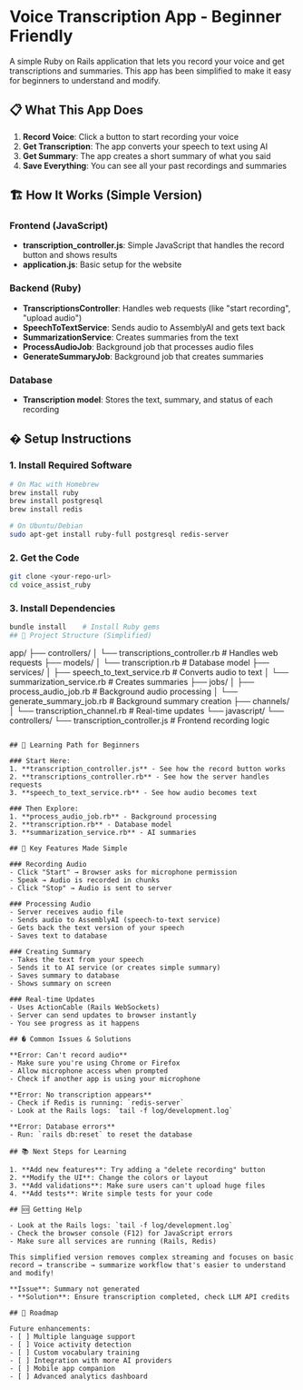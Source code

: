# Voice Transcription App - Beginner Friendly

A simple Ruby on Rails application that lets you record your voice and get transcriptions and summaries. This app has been simplified to make it easy for beginners to understand and modify.

## 📋 What This App Does

1. **Record Voice**: Click a button to start recording your voice
2. **Get Transcription**: The app converts your speech to text using AI
3. **Get Summary**: The app creates a short summary of what you said
4. **Save Everything**: You can see all your past recordings and summaries

## 🏗️ How It Works (Simple Version)

### Frontend (JavaScript)
- **transcription_controller.js**: Simple JavaScript that handles the record button and shows results
- **application.js**: Basic setup for the website

### Backend (Ruby)
- **TranscriptionsController**: Handles web requests (like "start recording", "upload audio")
- **SpeechToTextService**: Sends audio to AssemblyAI and gets text back
- **SummarizationService**: Creates summaries from the text
- **ProcessAudioJob**: Background job that processes audio files
- **GenerateSummaryJob**: Background job that creates summaries

### Database
- **Transcription model**: Stores the text, summary, and status of each recording

## � Setup Instructions

### 1. Install Required Software
```bash
# On Mac with Homebrew
brew install ruby
brew install postgresql
brew install redis

# On Ubuntu/Debian
sudo apt-get install ruby-full postgresql redis-server
```

### 2. Get the Code
```bash
git clone <your-repo-url>
cd voice_assist_ruby
```

### 3. Install Dependencies
```bash
bundle install    # Install Ruby gems
## 📁 Project Structure (Simplified)

```
app/
├── controllers/
│   └── transcriptions_controller.rb    # Handles web requests
├── models/
│   └── transcription.rb               # Database model
├── services/
│   ├── speech_to_text_service.rb      # Converts audio to text
│   └── summarization_service.rb       # Creates summaries
├── jobs/
│   ├── process_audio_job.rb           # Background audio processing
│   └── generate_summary_job.rb        # Background summary creation
├── channels/
│   └── transcription_channel.rb       # Real-time updates
└── javascript/
    └── controllers/
        └── transcription_controller.js # Frontend recording logic
```

## 🎯 Learning Path for Beginners

### Start Here:
1. **transcription_controller.js** - See how the record button works
2. **transcriptions_controller.rb** - See how the server handles requests
3. **speech_to_text_service.rb** - See how audio becomes text

### Then Explore:
1. **process_audio_job.rb** - Background processing
2. **transcription.rb** - Database model
3. **summarization_service.rb** - AI summaries

## 🔧 Key Features Made Simple

### Recording Audio
- Click "Start" → Browser asks for microphone permission
- Speak → Audio is recorded in chunks
- Click "Stop" → Audio is sent to server

### Processing Audio
- Server receives audio file
- Sends audio to AssemblyAI (speech-to-text service)
- Gets back the text version of your speech
- Saves text to database

### Creating Summary
- Takes the text from your speech
- Sends it to AI service (or creates simple summary)
- Saves summary to database
- Shows summary on screen

### Real-time Updates
- Uses ActionCable (Rails WebSockets)
- Server can send updates to browser instantly
- You see progress as it happens

## � Common Issues & Solutions

**Error: Can't record audio**
- Make sure you're using Chrome or Firefox
- Allow microphone access when prompted
- Check if another app is using your microphone

**Error: No transcription appears**
- Check if Redis is running: `redis-server`
- Look at the Rails logs: `tail -f log/development.log`

**Error: Database errors**
- Run: `rails db:reset` to reset the database

## 📚 Next Steps for Learning

1. **Add new features**: Try adding a "delete recording" button
2. **Modify the UI**: Change the colors or layout
3. **Add validations**: Make sure users can't upload huge files
4. **Add tests**: Write simple tests for your code

## 🆘 Getting Help

- Look at the Rails logs: `tail -f log/development.log`
- Check the browser console (F12) for JavaScript errors
- Make sure all services are running (Rails, Redis)

This simplified version removes complex streaming and focuses on basic record → transcribe → summarize workflow that's easier to understand and modify!

**Issue**: Summary not generated
- **Solution**: Ensure transcription completed, check LLM API credits

## 🎯 Roadmap

Future enhancements:
- [ ] Multiple language support
- [ ] Voice activity detection
- [ ] Custom vocabulary training
- [ ] Integration with more AI providers
- [ ] Mobile app companion
- [ ] Advanced analytics dashboard
